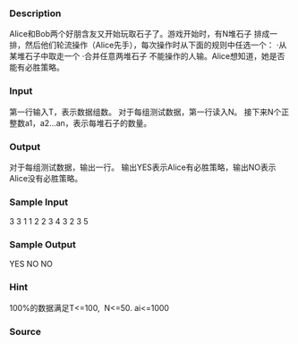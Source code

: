 
### Description
Alice和Bob两个好朋含友又开始玩取石子了。游戏开始时，有N堆石子
排成一排，然后他们轮流操作（Alice先手），每次操作时从下面的规则中任选一个：
·从某堆石子中取走一个
·合并任意两堆石子
不能操作的人输。Alice想知道，她是否能有必胜策略。


### Input

第一行输入T，表示数据组数。
对于每组测试数据，第一行读入N。
接下来N个正整数a1，a2…an，表示每堆石子的数量。



### Output
对于每组测试数据，输出一行。
输出YES表示Alice有必胜策略，输出NO表示Alice没有必胜策略。


### Sample Input
3
3
1 1 2
2
3 4
3
2 3 5
### Sample Output
YES
NO
NO
### Hint
100%的数据满足T<=100,  N<=50. ai<=1000

### Source
